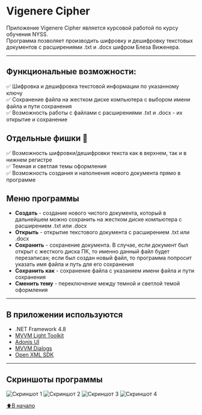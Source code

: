 # Vigenere Cipher
Приложение Vigenere Cipher является курсовой работой по курсу обучения NYSS.  
Программа позволяет производить шифровку и дешифровку текстовых документов с расширениями .txt и .docx шифром Блеза Виженера.
____
## Функциональные возможности:
:white_check_mark: Шифровка и дешифровка текстовой информации по указанному ключу    
:white_check_mark: Сохранение файла на жестком диске компьютера с выбором имени файла и пути сохранения    
:white_check_mark: Возможность работы с файлами с расширениями .txt и .docx - их открытие и сохранение
## Отдельные фишки :raised_hands:
:white_check_mark: Возможность шифровки/дешифровки текста как в верхнем, так и в нижнем регистре    
:white_check_mark: Темная и светлая темы оформления    
:white_check_mark: Возможность создания и наполнения нового документа прямо в программе    
## Меню программы
- __Создать__ - создание нового чистого документа, который в дальнейшем можно сохранить на жестком диске компьютера с расширением .txt или .docx
- __Открыть__ - открытие текстового документа с расширением .txt или .docx
- __Сохранить__ - сохранение документа. В случае, если документ был открыт с жесткого диска ПК, то именно данный файл будет перезаписан; если был создан новый файл, то программа попросит указать имя файла и путь для его сохранения
- __Сохранить как__ - сохранение файла с указанием имени файла и пути сохранения
- __Сменить тему__ - переключение между темной и светлой темой оформления
____
## В приложении используются
- .NET Framework 4.8
- [MVVM Light Toolkit](https://github.com/lbugnion/mvvmlight)
- [Adonis UI](https://github.com/benruehl/adonis-ui)
- [MVVM Dialogs](https://github.com/FantasticFiasco/mvvm-dialogs)
- [Open XML SDK](https://github.com/OfficeDev/Open-XML-SDK)
____
## Скриншоты программы
![Скриншот 1](https://sun9-26.userapi.com/3f2iUV1FNDvJ7ERbyyr5NN0xYaEm-iAcZYlHCQ/jdFflCmusNY.jpg "Скриншот 1")
![Скриншот 2](https://sun9-42.userapi.com/OJ-H7cuCQ1IqxiPq_aTTYl9ichI7eT_ygTlG_Q/cfGefr-KuHE.jpg "Скриншот 2")
![Скриншот 3](https://sun9-2.userapi.com/cl5vzo48g-_0norXPJBN_nueXfeD875m-uK3Vw/vBbFEmIuZlU.jpg "Скриншот 3")
![Скриншот 4](https://sun9-29.userapi.com/7k1KqqhMRyJj1V19bPVCgKxmqdYOOlV2NOTI1g/gWAjyjvNkr8.jpg "Скриншот 4")

[⬆️В начало](https://github.com/Soqwaa/VigenereCipher#vigenere-cipher)
